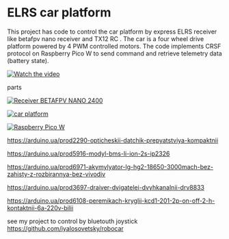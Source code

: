 # ELRS car platform



 This project has code to control the car platform by express ELRS receiver like betafpv nano receiver and TX12 RC . 
 The car is a four wheel drive platform powered by 4 PWM controlled motors. The code implements CRSF protocol on Raspberry Pico W to send command and retrieve telemetry data (battery state). 

[![Watch the video](https://img.youtube.com/vi/cAvKrcaPvDQ/default.jpg)](https://youtu.be/cAvKrcaPvDQ)

parts 

[![Receiver BETAFPV NANO 2400](https://www.expresslrs.org/assets/images/betaFPVrx2400.png)](https://prom.ua/ua/p2130654195-priemnik-elrs-24ghz.html)

[![car platform](https://arduino.ua/products_pictures/large_ARC148.jpg)](https://arduino.ua/prod1908-robo-platforma-4-h-kolesnaya-dvyhpalybnaya-polnoprivodnaya)

[![Raspberry Pico W](https://www.raspberrypi.com/documentation/microcontrollers/images/pico-2-r4-pinout.svg)](
[https://evo.net.ua/ru/mikrokontroller-raspberry-pi-pico-w/?srsltid=AfmBOopUA4QeR49kMoKL6BeQcgUpomg1QyBUS0xVd83PSJlIUxghn0VV])

https://arduino.ua/prod2290-opticheskii-datchik-prepyatstviya-kompaktnii

https://arduino.ua/prod5916-modyl-bms-li-ion-2s-ip2326

https://arduino.ua/prod6971-akymylyator-lg-hg2-18650-3000mach-bez-zahisty-z-rozbirannya-bez-vivodiv

https://arduino.ua/prod3697-draiver-dvigatelei-dvyhkanalnii-drv8833

https://arduino.ua/prod6108-peremikach-kryglii-kcd1-201-2p-on-off-2-h-kontaktnii-6a-220v-bilii




see my project to control by bluetouth joystick  https://github.com/iyalosovetsky/robocar 
